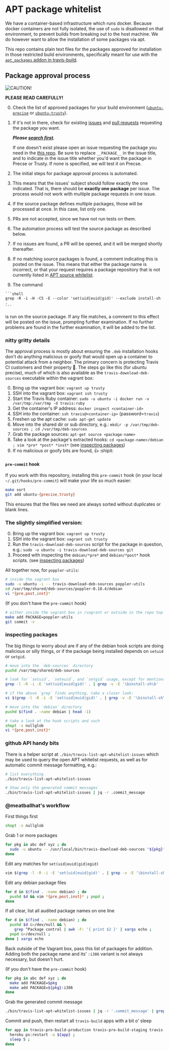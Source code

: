 # APT package whitelist

We have a container-based infrastructure which runs docker. Because docker containers are not fully isolated, the use of `sudo` is disallowed on that environment, to prevent builds from breaking out to the host machine. We do however want to allow the installation of some packages via apt.

This repo contains plain text files for the packages approved for installation in those restricted build environments,
specifically meant for use with the [`apt_packages` addon in
travis-build](https://github.com/travis-ci/travis-build/blob/master/lib/travis/build/addons/apt_packages.rb).

## Package approval process

<img alt="CAUTION!" style="display: block; margin-left: auto; margin-right: auto" src="http://ih2.redbubble.net/image.9123042.8591/flat,550x550,075,f.jpg"/>

**PLEASE READ CAREFULLY!**

0. Check the list of approved packages for your build environment ([`ubuntu-precise`](./ubuntu-precise) or [`ubuntu-trusty`](./ubuntu-trusty)).
0. If it's not in there, check for existing [issues](https://github.com/travis-ci/apt-package-whitelist/issues)
   and [pull requests](https://github.com/travis-ci/apt-package-whitelist/pulls) requesting the package you want.

   ***Please [search first](https://github.com/travis-ci/apt-package-whitelist/pulls?utf8=%E2%9C%93&q=is%3Aopen+FOO+).***

   If one doesn't exist please
   open an issue requesting the package you need in the [this
   repo](https://github.com/travis-ci/apt-package-whitelist/issues/new?title=APT+whitelist+request+for+___PACKAGE___+in+_PRECISE_OR_TRUSTY_).
   Be sure to replace `__PACKAGE__` in the issue title, and
   to indicate in the issue title whether you'd want the package
   in Precse or Trusty. If none is specified, we will test it on Precse.

0. The initial steps for package approval process is automated.
  1. This means that the issues' subject should follow exactly the one indicated.
  That is, there should be **exactly one package** per issue.
  The process would not work with multiple package requests in one issue.
  1. If the source package defines multiple packages, those will be processed at once.
  In this case, list only one.
0. PRs are not accepted, since we have not run tests on them.
0. The automation process will test the source package as described below.
  1. If no issues are found, a PR will be opened, and it will be merged shortly thereafter.
  1. If no matching source packages is found, a comment indicating this is posted on the issue.
  This means that either the package name is incorrect, or that your request requires
  a package repository that is not currently listed in [APT source whitelist](https://github.com/travis-ci/apt-source-whitelist).
  1. The command

    ```shell
    grep -R -i -H -C5 -E --color 'set(uid|euid|gid)' --exclude install-sh .
    ```

  is run on the source package.
  If any file matches, a comment to this effect will be posted on the issue, prompting further examination.
  If no further problems are found in the further examination, it will be added to the list.

### nitty gritty details

The approval process is mostly about ensuring the `.deb` installation hooks don't do anything malicious or goofy that
would open up a container to potential attack from a neighbor.  The primary concern is protecting Travis CI customers
and their property :metal:.  The steps go like this (for ubuntu precise), much of which is also available as the
`travis-download-deb-sources` executable within the vagrant box:

0. Bring up the vagrant box: `vagrant up trusty`
0. SSH into the vagrant box: `vagrant ssh trusty`
0. Start the Travis Ruby container: `sudo -u ubuntu -i docker run -v /var/tmp:/var/tmp -d travis:ruby`
0. Get the container's IP address: `docker inspect <container-id>`
0. SSH into the container: `ssh travis@<container-ip>` (password=`travis`)
0. Freshen up the apt cache: `sudo apt-get update`
0. Move into the shared dir or sub directory, e.g.: `mkdir -p /var/tmp/deb-sources ; cd /var/tmp/deb-sources`
0. Grab the package sources: `apt-get source <package-name>`
0. Take a look at the package's extracted hooks: `cd <package-name>/debian ; vim *pre* *post* *inst*` (see [inspecting packages](#inspecting-packages))
0. If no malicious or goofy bits are found, :thumbsup: :shipit:

#### `pre-commit` hook

If you work with this repository, installing this `pre-commit` hook (in your local `~/.git/hooks/pre-commit`)
will make your life so much easier:

```bash
make sort
git add ubuntu-{precise,trusty}
```

This ensures that the files we need are always sorted without duplicates or blank lines.

### The slightly simplified version:

0. Bring up the vagrant box: `vagrant up trusty`
0. SSH into the vagrant box: `vagrant ssh trusty`
0. Run the `travis-download-deb-sources` script for the package in question, e.g.: `sudo -u ubuntu -i travis-download-deb-sources git`
0. Proceed with inspecting the `debian/*pre*` and `debian/*post*` hook scripts. (see [inspecting packages](#inspecting-packages))

All together now, for `poppler-utils`:

``` bash
# inside the vagrant box
sudo -u ubuntu -i -- travis-download-deb-sources poppler-utils
cd /var/tmp/shared/deb-sources/poppler-0.18.4/debian
vi *{pre,post,inst}*
```

(If you don't have the `pre-commit` hook)
``` bash
# either inside the vagrant box in /vagrant or outside in the repo top level
make add PACKAGE=poppler-utils
git commit -v
```

### inspecting packages

The big things to worry about are if any of the debian hook scripts are doing malicious or silly things, or if the
package being installed depends on `setuid` or `setgid`.

``` bash
# move into the `deb-sources` directory
pushd /var/tmp/shared/deb-sources

# look for `setuid`, `seteuid`, and `setgid` usage, except for mentions in `install-sh`
grep -l -R -i -E 'set(uid|euid|gid)' . | grep -v -E '\binstall-sh\b'

# if the above `grep` finds anything, take a closer look:
vi $(grep -l -R -i -E 'set(uid|euid|gid)' . | grep -v -E '\binstall-sh\b')

# move into the `debian` directory
pushd $(find . -name debian | head -1)

# take a look at the hook scripts and such
shopt -s nullglob
vi *{pre,post,inst}*
```

### github API handy bits

There is a helper script at `./bin/travis-list-apt-whitelist-issues` which may be used to query the open APT whitelist
requests, as well as for automatic commit message formatting, e.g.:

``` bash
# list everything
./bin/travis-list-apt-whitelist-issues

# Show only the generated commit messages
./bin/travis-list-apt-whitelist-issues | jq -r .commit_message
```

### @meatballhat's workflow

First things first

``` bash
shopt -s nullglob
```

Grab 1 or more packages

``` bash
for pkg in abc def xyz ; do
  sudo -u ubuntu -- /usr/local/bin/travis-download-deb-sources "${pkg}" ;
done
```

Edit any matches for `set(uid|euid|gid|egid)`

``` bash
vim $(grep -l -R -i -E 'set(uid|euid|gid)' . | grep -v -E '\binstall-sh\b')
```

Edit any debian package files

``` bash
for d in $(find . -name debian) ; do
  pushd $d && vim *{pre,post,inst}* ; popd ;
done
```

If all clear, list all audited package names on one line

``` bash
for d in $(find . -name debian) ; do
  pushd $d &>/dev/null && \
    grep ^Package control | awk -F: '{ print $2 }' | xargs echo ;
  popd &>/dev/null ;
done | xargs echo
```

Back outside of the Vagrant box, pass this list of packages for addition.  Adding both the package name and its' `:i386` variant is not always necessary, but doesn't hurt.

(If you don't have the `pre-commit` hook)

``` bash
for pkg in abc def xyz ; do
  make add PACKAGE=$pkg
  make add PACKAGE=${pkg}:i386
done
```

Grab the generated commit message

``` bash
./bin/travis-list-apt-whitelist-issues | jq -r '.commit_message' | grep -A2 abc
```

Commit and push, then restart all `travis-build` apps with a bit o' sleep

``` bash
for app in travis-pro-build-production travis-pro-build-staging travis-build-production travis-build-staging ; do
  heroku ps:restart -a ${app} ;
  sleep 5 ;
done
```
